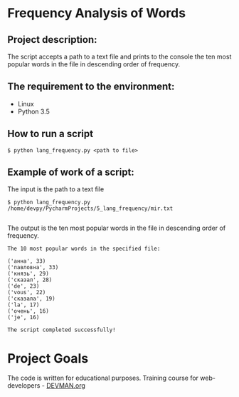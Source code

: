 # Frequency Analysis of Words

## Project description:

The script accepts a path to a text file and prints to the console the ten most popular words in the file in descending order of frequency.

## The requirement to the environment:

* Linux
* Python 3.5

## How to run a script

```
$ python lang_frequency.py <path to file>
```
## Example of work of a script:
The input is the path to a text file
```
$ python lang_frequency.py /home/devpy/PycharmProjects/5_lang_frequency/mir.txt


```
The output is the ten most popular words in the file in descending order of frequency.
```
The 10 most popular words in the specified file:

('анна', 33)
('павловна', 33)
('князь', 29)
('сказал', 28)
('de', 23)
('vous', 22)
('сказала', 19)
('la', 17)
('очень', 16)
('je', 16)

The script completed successfully!

```
# Project Goals

The code is written for educational purposes. Training course for web-developers - [DEVMAN.org](https://devman.org)
